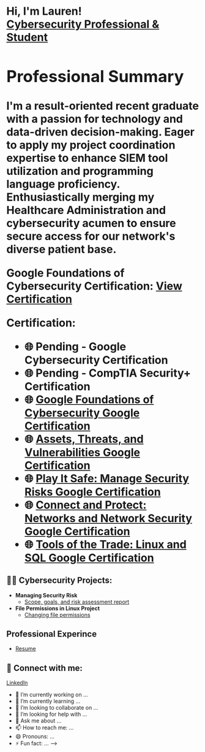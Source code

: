 <h1>Hi, I'm Lauren! <br/><a href="https://github.com/LaurenBaker01">Cybersecurity Professional & Student</a>

 <section class="section">
        <h2>Professional Summary</h2>
        <p>
            I'm a result-oriented recent graduate with a passion for technology and data-driven decision-making. Eager to apply my project coordination expertise to enhance SIEM tool utilization and programming language proficiency. Enthusiastically merging my Healthcare Administration and cybersecurity acumen to ensure secure access for our network's diverse patient base.
        </p>
        <p>
            Google Foundations of Cybersecurity Certification: <a href="https://coursera.org/share/a7133a43a12ac34672be7e6e1f3e6158">View Certification</a>
        </p>
    </section>

    
Certification:
- 🌐 Pending - Google Cybersecurity Certification
- 🌐 Pending - CompTIA Security+ Certification
- 🌐 [Google Foundations of Cybersecurity Google Certification](https://coursera.org/share/a7133a43a12ac34672be7e6e1f3e6158)
- 🌐 [Assets, Threats, and Vulnerabilities Google Certification](https://coursera.org/share/41d791edd180d3a9261d177ce7949756)
- 🌐 [Play It Safe: Manage Security Risks Google Certification](https://coursera.org/share/8224b964dc60f9f7142ea2beec14e3a4)
- 🌐 [Connect and Protect: Networks and Network Security Google Certification](https://coursera.org/share/e479ce6eda800a5950d72712a2c93c6b)
- 🌐 [Tools of the Trade: Linux and SQL Google Certification](https://coursera.org/share/87533d5795c53bce60ce2fdb8de3fef9)

<h2>👨‍💻 Cybersecurity Projects:</h2>

- <b>Managing Security Risk</b>
  - [Scope, goals, and risk assessment report](https://github.com/LaurenBaker01/ManagingSecurityRisk)
- <b>File Permissions in Linux Project</b>
  - [Changing file permissions](https://github.com/LaurenBaker01/File-Permissions-in-Linux-Project/tree/main#file-permissions-in-linux-project) 
  
<h2>Professional Experince</h2>

- [Resume](https://github.com/LaurenBaker01/Resume)


<h2> 🤳 Connect with me:</h2>

[LinkedIn](https://www.linkedin.com/in/laurenbakermi/)


- 🔭 I’m currently working on ...
- 🌱 I’m currently learning ...
- 👯 I’m looking to collaborate on ...
- 🤔 I’m looking for help with ...
- 💬 Ask me about ...
- 📫 How to reach me: ...
- 😄 Pronouns: ...
- ⚡ Fun fact: ...
-->
